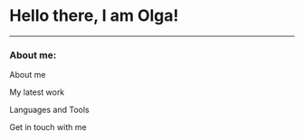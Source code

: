 # Hello there, I am Olga!
---
### About me:


About me

My latest work

Languages and Tools

Get in touch with me
